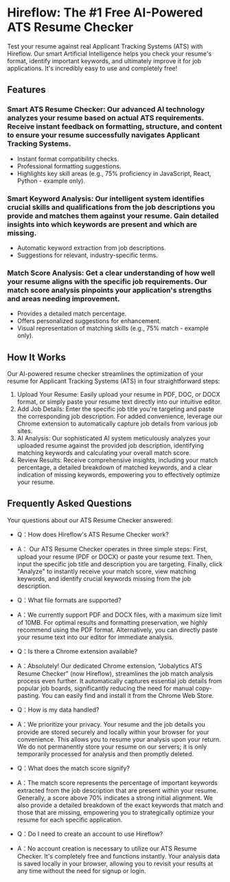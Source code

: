 # Hireflow: The #1 Free AI-Powered ATS Resume Checker


Test your resume against real Applicant Tracking Systems (ATS) with Hireflow. Our smart Artificial Intelligence helps you check your resume's format, identify important keywords, and ultimately improve it for job applications. It's incredibly easy to use and completely free!

## Features

### Smart ATS Resume Checker: Our advanced AI technology analyzes your resume based on actual ATS requirements. Receive instant feedback on formatting, structure, and content to ensure your resume successfully navigates Applicant Tracking Systems.

- Instant format compatibility checks.
- Professional formatting suggestions.
- Highlights key skill areas (e.g., 75% proficiency in JavaScript, React, Python - example only).

### Smart Keyword Analysis: Our intelligent system identifies crucial skills and qualifications from the job descriptions you provide and matches them against your resume. Gain detailed insights into which keywords are present and which are missing.

- Automatic keyword extraction from job descriptions.
- Suggestions for relevant, industry-specific terms.

### Match Score Analysis: Get a clear understanding of how well your resume aligns with the specific job requirements. Our match score analysis pinpoints your application's strengths and areas needing improvement.

- Provides a detailed match percentage.
- Offers personalized suggestions for enhancement.
- Visual representation of matching skills (e.g., 75% match - example only).

## How It Works

Our AI-powered resume checker streamlines the optimization of your resume for Applicant Tracking Systems (ATS) in four straightforward steps:

1. Upload Your Resume: Easily upload your resume in PDF, DOC, or DOCX format, or simply paste your resume text directly into our intuitive editor.
2. Add Job Details: Enter the specific job title you're targeting and paste the corresponding job description. For added convenience, leverage our Chrome extension to automatically capture job details from various job sites.
3. AI Analysis: Our sophisticated AI system meticulously analyzes your uploaded resume against the provided job description, identifying matching keywords and calculating your overall match score.
4. Review Results: Receive comprehensive insights, including your match percentage, a detailed breakdown of matched keywords, and a clear indication of missing keywords, empowering you to effectively optimize your resume.



## Frequently Asked Questions

Your questions about our ATS Resume Checker answered:

- Q：How does Hireflow's ATS Resume Checker work?
- A： Our ATS Resume Checker operates in three simple steps: First, upload your resume (PDF or DOCX) or paste your resume text. Then, input the specific job title and description you are targeting. Finally, click "Analyze" to instantly receive your match score, view matching keywords, and identify crucial keywords missing from the job description.

- Q：What file formats are supported?
- A：We currently support PDF and DOCX files, with a maximum size limit of 10MB. For optimal results and formatting preservation, we highly recommend using the PDF format. Alternatively, you can directly paste your resume text into our editor for immediate analysis.

- Q：Is there a Chrome extension available?
- A：Absolutely! Our dedicated Chrome extension, "Jobalytics ATS Resume Checker" (now Hireflow), streamlines the job match analysis process even further. It automatically captures essential job details from popular job boards, significantly reducing the need for manual copy-pasting. You can easily find and install it from the Chrome Web Store.

- Q：How is my data handled?
- A：We prioritize your privacy. Your resume and the job details you provide are stored securely and locally within your browser for your convenience. This allows you to resume your analysis upon your return. We do not permanently store your resume on our servers; it is only temporarily processed for analysis and then promptly deleted.

- Q：What does the match score signify?
- A：The match score represents the percentage of important keywords extracted from the job description that are present within your resume. Generally, a score above 70% indicates a strong initial alignment. We also provide a detailed breakdown of the exact keywords that match and those that are missing, empowering you to strategically optimize your resume for each specific application.

- Q：Do I need to create an account to use Hireflow?
- A：No account creation is necessary to utilize our ATS Resume Checker. It's completely free and functions instantly. Your analysis data is saved locally in your browser, allowing you to revisit your results at any time without the need for signup or login.



